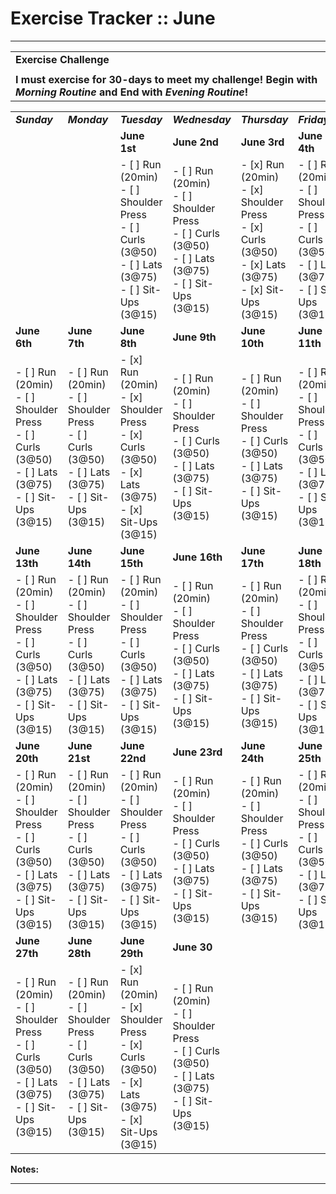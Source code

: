 # Exercise Tracker :: June

* * *

|     |
| --- |
| **Exercise Challenge** |     |
|     |     |
| **I must exercise for 30-days to meet my challenge! Begin with** **_Morning Routine_** **and End with** **_Evening Routine_!** |     |

|     |     |     |     |     |     |     |
| --- | --- | --- | --- | --- | --- | --- |
| **_Sunday_** | **_Monday_** | **_Tuesday_** | **_Wednesday_** | **_Thursday_** | **_Friday_** | **_Saturday_** |
|     |     | **June 1st** | **June 2nd** | **June 3rd** | **June 4th** | **June 5th** |
|     |     | - [ ] Run (20min)<br>- [ ] Shoulder Press<br>- [ ] Curls (3@50)<br>- [ ] Lats (3@75)<br>- [ ] Sit-Ups (3@15) | - [ ] Run (20min)<br>- [ ] Shoulder Press<br>- [ ] Curls (3@50)<br>- [ ] Lats (3@75)<br>- [ ] Sit-Ups (3@15) | - [x] Run (20min)<br>- [x] Shoulder Press<br>- [x] Curls (3@50)<br>- [x] Lats (3@75)<br>- [x] Sit-Ups (3@15) | - [ ] Run (20min)<br>- [ ] Shoulder Press<br>- [ ] Curls (3@50)<br>- [ ] Lats (3@75)<br>- [ ] Sit-Ups (3@15) | - [ ] Run (20min)<br>- [ ] Shoulder Press<br>- [ ] Curls (3@50)<br>- [ ] Lats (3@75)<br>- [ ] Sit-Ups (3@15) |
| **June 6th** | **June 7th** | **June 8th** | **June 9th** | **June 10th** | **June 11th** | **June 12th** |
| - [ ] Run (20min)<br>- [ ] Shoulder Press<br>- [ ] Curls (3@50)<br>- [ ] Lats (3@75)<br>- [ ] Sit-Ups (3@15) | - [ ] Run (20min)<br>- [ ] Shoulder Press<br>- [ ] Curls (3@50)<br>- [ ] Lats (3@75)<br>- [ ] Sit-Ups (3@15) | - [x] Run (20min)<br>- [x] Shoulder Press<br>- [x] Curls (3@50)<br>- [x] Lats (3@75)<br>- [x] Sit-Ups (3@15) | - [ ] Run (20min)<br>- [ ] Shoulder Press<br>- [ ] Curls (3@50)<br>- [ ] Lats (3@75)<br>- [ ] Sit-Ups (3@15) | - [ ] Run (20min)<br>- [ ] Shoulder Press<br>- [ ] Curls (3@50)<br>- [ ] Lats (3@75)<br>- [ ] Sit-Ups (3@15) | - [ ] Run (20min)<br>- [ ] Shoulder Press<br>- [ ] Curls (3@50)<br>- [ ] Lats (3@75)<br>- [ ] Sit-Ups (3@15) | - [ ] Run (20min)<br>- [ ] Shoulder Press<br>- [ ] Curls (3@50)<br>- [ ] Lats (3@75)<br>- [ ] Sit-Ups (3@15) |
| **June 13th** | **June 14th** | **June 15th** | **June 16th** | **June 17th** | **June 18th** | **June 19th** |
| - [ ] Run (20min)<br>- [ ] Shoulder Press<br>- [ ] Curls (3@50)<br>- [ ] Lats (3@75)<br>- [ ] Sit-Ups (3@15) | - [ ] Run (20min)<br>- [ ] Shoulder Press<br>- [ ] Curls (3@50)<br>- [ ] Lats (3@75)<br>- [ ] Sit-Ups (3@15) | - [ ] Run (20min)<br>- [ ] Shoulder Press<br>- [ ] Curls (3@50)<br>- [ ] Lats (3@75)<br>- [ ] Sit-Ups (3@15) | - [ ] Run (20min)<br>- [ ] Shoulder Press<br>- [ ] Curls (3@50)<br>- [ ] Lats (3@75)<br>- [ ] Sit-Ups (3@15) | - [ ] Run (20min)<br>- [ ] Shoulder Press<br>- [ ] Curls (3@50)<br>- [ ] Lats (3@75)<br>- [ ] Sit-Ups (3@15) | - [ ] Run (20min)<br>- [ ] Shoulder Press<br>- [ ] Curls (3@50)<br>- [ ] Lats (3@75)<br>- [ ] Sit-Ups (3@15) | - [x] Run (20min)<br>- [x] Shoulder Press<br>- [x] Curls (3@50)<br>- [x] Lats (3@75)<br>- [x] Sit-Ups (3@15) |
| **June 20th** | **June 21st** | **June 22nd** | **June 23rd** | **June 24th** | **June 25th** | **June 26th** |
| - [ ] Run (20min)<br>- [ ] Shoulder Press<br>- [ ] Curls (3@50)<br>- [ ] Lats (3@75)<br>- [ ] Sit-Ups (3@15) | - [ ] Run (20min)<br>- [ ] Shoulder Press<br>- [ ] Curls (3@50)<br>- [ ] Lats (3@75)<br>- [ ] Sit-Ups (3@15) | - [ ] Run (20min)<br>- [ ] Shoulder Press<br>- [ ] Curls (3@50)<br>- [ ] Lats (3@75)<br>- [ ] Sit-Ups (3@15) | - [ ] Run (20min)<br>- [ ] Shoulder Press<br>- [ ] Curls (3@50)<br>- [ ] Lats (3@75)<br>- [ ] Sit-Ups (3@15) | - [ ] Run (20min)<br>- [ ] Shoulder Press<br>- [ ] Curls (3@50)<br>- [ ] Lats (3@75)<br>- [ ] Sit-Ups (3@15) | - [ ] Run (20min)<br>- [ ] Shoulder Press<br>- [ ] Curls (3@50)<br>- [ ] Lats (3@75)<br>- [ ] Sit-Ups (3@15) | - [x] Run (20min)<br>- [x] Shoulder Press<br>- [x] Curls (3@50)<br>- [x] Lats (3@100)<br>- [x] Sit-Ups (3@15) |
| **June 27th** | **June 28th** | **June 29th** | **June 30** |     |     |     |
| - [ ] Run (20min)<br>- [ ] Shoulder Press<br>- [ ] Curls (3@50)<br>- [ ] Lats (3@75)<br>- [ ] Sit-Ups (3@15) | - [ ] Run (20min)<br>- [ ] Shoulder Press<br>- [ ] Curls (3@50)<br>- [ ] Lats (3@75)<br>- [ ] Sit-Ups (3@15) | - [x] Run (20min)<br>- [x] Shoulder Press<br>- [x] Curls (3@50)<br>- [x] Lats (3@75)<br>- [x] Sit-Ups (3@15) | - [ ] Run (20min)<br>- [ ] Shoulder Press<br>- [ ] Curls (3@50)<br>- [ ] Lats (3@75)<br>- [ ] Sit-Ups (3@15) |     |     |     |

**Notes:**

* * *
